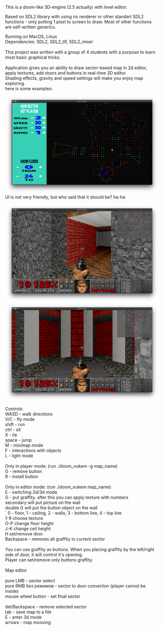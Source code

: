 This is a doom-like 3D-engine (2.5 actually) with level editor.

Based on SDL2 library with using no renderer or other standart SDL2 functions - only putting 1 pixel to screen to draw. Most of other functions are self-written 
generics.</br>

Running on MacOS, Linux</br>
Dependencies: SDL2, SDL2_ttf, SDL2_mixer</br>
</br>
This project was written with a group of 4 students with a purpose to learn most basic graphical tricks.</br>
</br>
Application gives you an ability to draw sector-based map in 2d editor, apply textures, add doors and buttons in real-time 3D editor.</br>
Shading effects, gravity and speed settings will make you enjoy map exploring.</br>
here is some examples:

![HALL](https://github.com/bioidiad/doom_nukem/raw/master/editor.png)
UI is not very friendly, but who said that it should be? ha-ha 

![HALL](https://github.com/bioidiad/doom_nukem/raw/master/room.png)
![HALL](https://github.com/bioidiad/doom_nukem/raw/master/hall.png)

Controls:</br>
WASD	-	walk directions</br>
V/C		-	fly mode</br>
shift	-	run</br>
ctrl	-	sit</br>
X			- lie</br>
space	- jump</br>
M			- minimap mode</br>
F			- interactions with objects</br>
L			- light mode</br>
</br>
Only in player mode: (run ./doom_nukem -g map_name)</br>
G			- remove button</br>
R			- install button</br>
</br>
Only in editor mode: (run ./doom_nukem map_name)</br>
E			- switching 2d/3d mode</br>
G			- put graffity. after this you can apply texture with numbers</br>
              secondary will put picture on the wall</br>
              double G will put the button object on the wall</br>
\`			0 - floor, 1 - ceiling, 2 - walls, 3 - bottom line, 4 - top line</br>
1-9			choose texture.</br>
O-P			change floor height</br>
J-K			change ceil height</br>
H           set/remove door.</br>
Backspace	- removes all graffity in current sector</br>
</br>
You can use graffity as buttons. When you placing graffity by the left/right side of door, it will control it's opening.</br>
Player can set/remove only buttons graffity.</br>
</br>
Map editor</br>
</br>
pure LMB - sector select</br>
pure RMB без режимов - sector to door convertion (player cannot be inside)</br>
mouse wheel button - set final sector</br>
</br>
del/Backspace - remove selected sector</br>
tab - save map to a file</br>
Е - anter 3d mode</br>
arrows - map mooving</br>
